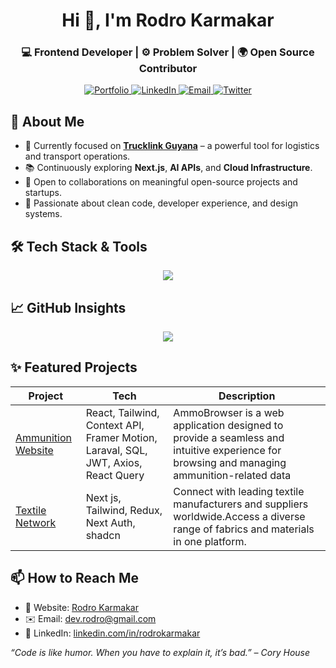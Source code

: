 <!-- GitHub Profile README -->

<!-- Hero Section -->
<h1 align="center">Hi 👋, I'm Rodro Karmakar</h1>
<h3 align="center">💻 Frontend Developer | ⚙️ Problem Solver | 🌍 Open Source Contributor</h3>

<p align="center">
  <a href="https://rodro.vercel.app" target="_blank">
    <img alt="Portfolio" src="https://img.shields.io/badge/Portfolio-%230A66C2.svg?style=for-the-badge&logo=firefox&logoColor=white" />
  </a>
  <a href="https://linkedin.com/in/rodrokarmakar" target="_blank">
    <img alt="LinkedIn" src="https://img.shields.io/badge/LinkedIn-%230077B5.svg?style=for-the-badge&logo=linkedin&logoColor=white" />
  </a>
  <a href="mailto:dev.rodro@gmail.com">
    <img alt="Email" src="https://img.shields.io/badge/Gmail-D14836?style=for-the-badge&logo=gmail&logoColor=white" />
  </a>
  <a href="https://twitter.com/Rodro087" target="_blank">
    <img alt="Twitter" src="https://img.shields.io/badge/Twitter-1DA1F2?style=for-the-badge&logo=twitter&logoColor=white" />
  </a>
</p>


## 🚀 About Me

- 🎯 Currently focused on **[Trucklink Guyana](https://craigharlequin-next-js.vercel.app)** – a powerful tool for logistics and transport operations.
- 📚 Continuously exploring **Next.js**, **AI APIs**, and **Cloud Infrastructure**.
- 🤝 Open to collaborations on meaningful open-source projects and startups.
- 🧠 Passionate about clean code, developer experience, and design systems.


## 🛠️ Tech Stack & Tools

<p align="center">
  <img src="https://skillicons.dev/icons?i=html,css,js,ts,react,nextjs,redux,nodejs,express,mongodb,tailwind,bootstrap,figma,git,github,vscode,postman" />
</p>



## 📈 GitHub Insights

<p align="center">
  <img src="https://github-readme-activity-graph.vercel.app/graph?username=KarmakarCoder&theme=react-dark&hide_border=true" />
</p>



## ✨ Featured Projects

| Project | Tech | Description |
|--------|------|-------------|
| [Ammunition Website](https://ammobrowser.com/) | React, Tailwind, Context API, Framer Motion, Laraval, SQL, JWT, Axios, React Query | AmmoBrowser is a web application designed to provide a seamless and intuitive experience for browsing and managing ammunition-related data |
| [Textile Network](https://thetextilenetwork.com) | Next js, Tailwind, Redux, Next Auth, shadcn | Connect with leading textile manufacturers and suppliers worldwide.Access a diverse range of fabrics and materials in one platform. |





## 📫 How to Reach Me

- 🔗 Website: [Rodro Karmakar](https://rodro.vercel.app)
- ✉️ Email: [dev.rodro@gmail.com](dev.rodro@gmail.com)
- 💼 LinkedIn: [linkedin.com/in/rodrokarmakar](https://linkedin.com/in/rodrokarmakar)



_“Code is like humor. When you have to explain it, it’s bad.” – Cory House_

